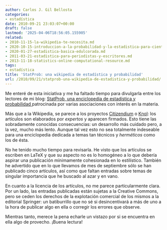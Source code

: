 ```yaml
---
author: Carlos J. Gil Bellosta
categories:
- estadística
date: 2010-09-21 23:03:07+00:00
draft: false
lastmod: '2025-04-06T18:56:05.155905'
related:
- 2010-11-15-la-wikipedia-te-necesita.md
- 2020-10-15-introduccion-a-la-probabilidad-y-la-estadistica-para-cientificos-de-datos-primera-entrega.md
- 2020-01-27-estadistica-basica-edulcorada.md
- 2011-03-21-estadistica-para-periodistas-y-escritores.md
- 2013-11-18-statistics-online-computational-resource.md
tags:
- estadística
title: 'StatProb: una wikipedia de estadística y probabilidad'
url: /2010/09/21/statprob-una-wikipedia-de-estadistica-y-probabilidad/
---
```


Me enteré de esta iniciativa y me ha faltado tiempo para divulgarla entre los lectores de mi blog: [StatProb, una enciclopedia de estadística y probabilidad ](http://statprob.com/)patrocinada por varias asociaciones con interés en la materia.

Más que a la Wikipedia, se parece a los proyectos [Citizendium](http://en.citizendium.org) o [Knol](http://knol.google.com): los artículos son elaborados por _expertos_ y aparecen firmados. Esto tiene las sobradamente conocidas consecuencias: un desarrollo más cuidado pero, a la vez, mucho más lento. Aunque tal vez esto no sea totalmente indeseable para una enciclopedia dedicada a temas tan técnicos y _herméticos_ como los de ésta.

No he tenido mucho tiempo para revisarla. He visto que los artículos se escriben en LaTeX y que su aspecto no es lo homogéneo a lo que debería aspirar una publicación mínimamente cohesionada en lo estilístico. También he advertido que en lo que llevamos de mes de septiembre sólo se han publicado cinco artículos, así como que faltan entradas sobre temas de singular importancia que he buscado al azar y en vano.

En cuanto a la licencia de los artículos, no me parece particularmente clara. Por un lado, las entradas publicadas están sujetas a la Creative Commons, pero se ceden los derechos de la explotación comercial de los mismos a la editorial Springer: un batiburrillo que no sé si desincentivará a más de uno a la hora de publicar algo en ella o corregir los errores que observe.

Mientras tanto, merece la pena echarle un vistazo por si se encuentra en ella algo de provecho. ¡Buena lectura!